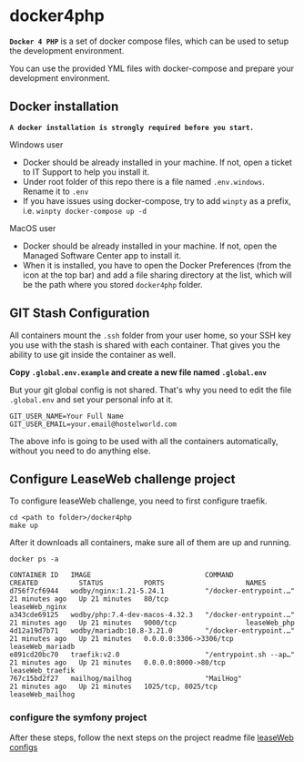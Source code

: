 # docker4php

**`Docker 4 PHP`** is a set of docker compose files, which can be used to setup the development environment.

You can use the provided YML files with docker-compose and prepare your development environment.

## Docker installation
**`A docker installation is strongly required before you start.`**

Windows user

* Docker should be already installed in your machine. If not, open a ticket to IT Support to help you install it.
* Under root folder of this repo there is a file named `.env.windows`. Rename it to `.env`
* If you have issues using docker-compose, try to add `winpty` as a prefix, i.e. `winpty docker-compose up -d`

MacOS user

* Docker should be already installed in your machine. If not, open the Managed Software Center app to install it.
* When it is installed, you have to open the Docker Preferences (from the icon at the top bar) and add a file sharing directory at the list, which will be the path where you stored `docker4php` folder.

## GIT Stash Configuration
All containers mount the `.ssh` folder from your user home, so your SSH key you use with the stash is shared with each container. That gives you the ability to use git inside the container as well.

**Copy `.global.env.example` and create a new file named `.global.env`**

But your git global config is not shared. That's why you need to edit the file `.global.env` and set your personal info at it.
```
GIT_USER_NAME=Your Full Name
GIT_USER_EMAIL=your.email@hostelworld.com
```
The above info is going to be used with all the containers automatically, without you need to do anything else.

## Configure LeaseWeb challenge project

To configure leaseWeb challenge, you need to first configure traefik.

```
cd <path to folder>/docker4php
make up
```

After it downloads all containers, make sure all of them are up and running.

```
docker ps -a

CONTAINER ID   IMAGE                            COMMAND                  CREATED          STATUS          PORTS                    NAMES
d756f7cf6944   wodby/nginx:1.21-5.24.1          "/docker-entrypoint.…"   21 minutes ago   Up 21 minutes   80/tcp                   leaseWeb_nginx
a343cde69125   wodby/php:7.4-dev-macos-4.32.3   "/docker-entrypoint.…"   21 minutes ago   Up 21 minutes   9000/tcp                 leaseWeb_php
4d12a19d7b71   wodby/mariadb:10.8-3.21.0        "/docker-entrypoint.…"   21 minutes ago   Up 21 minutes   0.0.0.0:3306->3306/tcp   leaseWeb_mariadb
e891cd20bc70   traefik:v2.0                     "/entrypoint.sh --ap…"   21 minutes ago   Up 21 minutes   0.0.0.0:8000->80/tcp     leaseWeb_traefik
767c15bd2f27   mailhog/mailhog                  "MailHog"                21 minutes ago   Up 21 minutes   1025/tcp, 8025/tcp       leaseWeb_mailhog
```

### configure the symfony project

After these steps, follow the next steps on the project readme file [leaseWeb configs](https://github.com/heldernunes/leaseWebChallenge#readme)
